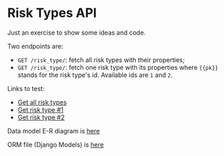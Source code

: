 # Risk Types API
Just an exercise to show some ideas and code.

Two endpoints are:

 - `GET /risk_type/`: fetch all risk types with their properties;
 - `GET /risk_type/`: fetch one risk type with its properties where `{{pk}}` stands for the risk type's id. Available ids are `1` and `2`.

 Links to test:
 - [Get all risk types](https://britecore.elevential.com/risk_type/)
 - [Get risk type #1](https://britecore.elevential.com/risk_type/1/)
 - [Get risk type #2](https://britecore.elevential.com/risk_type/2/)

 Data model E-R diagram is [here](https://raw.githubusercontent.com/daniels1006/britecore_application/master/Data%20Model.png)

 ORM file (Django Models) is [here](https://github.com/daniels1006/britecore_application/blob/master/risk_api/api/models.py)
